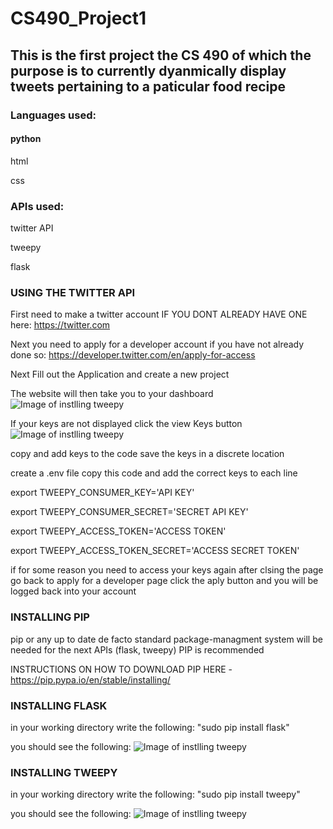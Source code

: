 # CS490_Project1
## This is the first project the CS 490 of which the purpose is to currently dyanmically display tweets pertaining to a paticular food recipe


### Languages used:
#### python

html

css


### APIs used:
twitter API

tweepy

flask



### USING THE TWITTER API

First need to make a twitter account IF YOU DONT ALREADY HAVE ONE here:
https://twitter.com

Next you need to apply for a developer account if you have not already done so:
https://developer.twitter.com/en/apply-for-access

Next Fill out the Application and create a new project

The website will then take you to your dashboard
![Image of instlling tweepy](https://github.com/gamblinflanagan/CS490_Project1/issues/3#issue-706764966)

If your keys are not displayed click the view Keys button
![Image of instlling tweepy](https://github.com/gamblinflanagan/CS490_Project1/issues/4#issue-706765206)

copy and add keys to the code save the keys in a discrete location

create a .env file copy this code and add the correct keys to each line

export TWEEPY_CONSUMER_KEY='API KEY'

export TWEEPY_CONSUMER_SECRET='SECRET API KEY'

export TWEEPY_ACCESS_TOKEN='ACCESS TOKEN'

export TWEEPY_ACCESS_TOKEN_SECRET='ACCESS SECRET TOKEN'


if for some reason you need to access your keys again after clsing the page go back to apply for a developer page click the aply button and you will be logged back into your account




### INSTALLING PIP
pip or any up to date de facto standard package-managment system will be needed for the next APIs (flask, tweepy)
PIP is recommended

INSTRUCTIONS ON HOW TO DOWNLOAD PIP HERE - https://pip.pypa.io/en/stable/installing/




### INSTALLING FLASK

in your working directory write the following: "sudo pip install flask"


you should see the following:
![Image of instlling tweepy](https://github.com/gamblinflanagan/CS490_Project1/issues/1#issue-706760852)


### INSTALLING TWEEPY

in your working directory write the following: "sudo pip install tweepy"

you should see the following:
![Image of instlling tweepy](https://github.com/gamblinflanagan/CS490_Project1/issues/2#issue-706760938)
